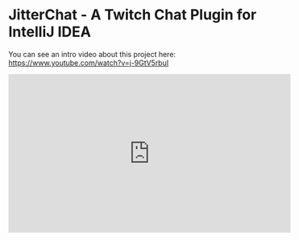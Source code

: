 # JitterChat - A Twitch Chat Plugin for IntelliJ IDEA

You can see an intro video about this project here: https://www.youtube.com/watch?v=j-9GtV5rbuI

<iframe width="560" height="315" src="https://www.youtube.com/embed/j-9GtV5rbuI" frameborder="0" allow="accelerometer; autoplay; encrypted-media; gyroscope; picture-in-picture" allowfullscreen></iframe>
